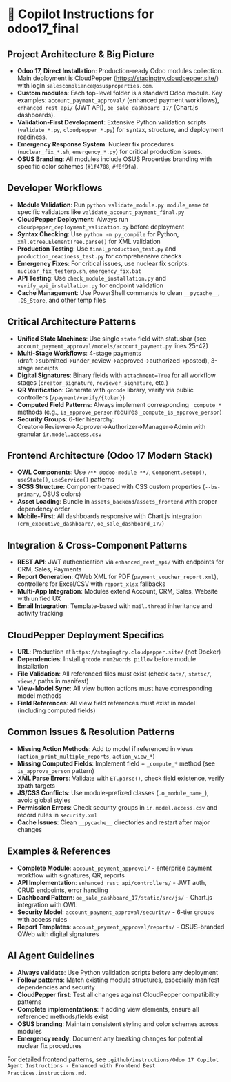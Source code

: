 
# 🧠 Copilot Instructions for odoo17_final

## Project Architecture & Big Picture
- **Odoo 17, Direct Installation**: Production-ready Odoo modules collection. Main deployment is CloudPepper (https://stagingtry.cloudpepper.site/) with login `salescompliance@osusproperties.com`.
- **Custom modules**: Each top-level folder is a standard Odoo module. Key examples: `account_payment_approval/` (enhanced payment workflows), `enhanced_rest_api/` (JWT API), `oe_sale_dashboard_17/` (Chart.js dashboards).
- **Validation-First Development**: Extensive Python validation scripts (`validate_*.py`, `cloudpepper_*.py`) for syntax, structure, and deployment readiness.
- **Emergency Response System**: Nuclear fix procedures (`nuclear_fix_*.sh`, `emergency_*.py`) for critical production issues.
- **OSUS Branding**: All modules include OSUS Properties branding with specific color schemes (`#1f4788`, `#f8f9fa`).

## Developer Workflows
- **Module Validation**: Run `python validate_module.py module_name` or specific validators like `validate_account_payment_final.py`
- **CloudPepper Deployment**: Always run `cloudpepper_deployment_validation.py` before deployment
- **Syntax Checking**: Use `python -m py_compile` for Python, `xml.etree.ElementTree.parse()` for XML validation  
- **Production Testing**: Use `final_production_test.py` and `production_readiness_test.py` for comprehensive checks
- **Emergency Fixes**: For critical issues, use nuclear fix scripts: `nuclear_fix_testerp.sh`, `emergency_fix.bat`
- **API Testing**: Use `check_module_installation.py` and `verify_api_installation.py` for endpoint validation
- **Cache Management**: Use PowerShell commands to clean `__pycache__`, `.DS_Store`, and other temp files

## Critical Architecture Patterns
- **Unified State Machines**: Use single `state` field with statusbar (see `account_payment_approval/models/account_payment.py` lines 25-42)
- **Multi-Stage Workflows**: 4-stage payments (draft→submitted→under_review→approved→authorized→posted), 3-stage receipts
- **Digital Signatures**: Binary fields with `attachment=True` for all workflow stages (`creator_signature`, `reviewer_signature`, etc.)
- **QR Verification**: Generate with `qrcode` library, verify via public controllers (`/payment/verify/{token}`)
- **Computed Field Patterns**: Always implement corresponding `_compute_*` methods (e.g., `is_approve_person` requires `_compute_is_approve_person`)
- **Security Groups**: 6-tier hierarchy: Creator→Reviewer→Approver→Authorizer→Manager→Admin with granular `ir.model.access.csv`

## Frontend Architecture (Odoo 17 Modern Stack)
- **OWL Components**: Use `/** @odoo-module **/`, `Component.setup()`, `useState()`, `useService()` patterns
- **SCSS Structure**: Component-based with CSS custom properties (`--bs-primary`, OSUS colors)
- **Asset Loading**: Bundle in `assets_backend`/`assets_frontend` with proper dependency order
- **Mobile-First**: All dashboards responsive with Chart.js integration (`crm_executive_dashboard/`, `oe_sale_dashboard_17/`)

## Integration & Cross-Component Patterns
- **REST API**: JWT authentication via `enhanced_rest_api/` with endpoints for CRM, Sales, Payments
- **Report Generation**: QWeb XML for PDF (`payment_voucher_report.xml`), controllers for Excel/CSV with `report_xlsx` fallbacks
- **Multi-App Integration**: Modules extend Account, CRM, Sales, Website with unified UX
- **Email Integration**: Template-based with `mail.thread` inheritance and activity tracking

## CloudPepper Deployment Specifics
- **URL**: Production at `https://stagingtry.cloudpepper.site/` (not Docker)
- **Dependencies**: Install `qrcode num2words pillow` before module installation
- **File Validation**: All referenced files must exist (check `data/`, `static/`, `views/` paths in manifest)
- **View-Model Sync**: All view button actions must have corresponding model methods
- **Field References**: All view field references must exist in model (including computed fields)

## Common Issues & Resolution Patterns
- **Missing Action Methods**: Add to model if referenced in views (`action_print_multiple_reports`, `action_view_*`)
- **Missing Computed Fields**: Implement field + `_compute_*` method (see `is_approve_person` pattern)
- **XML Parse Errors**: Validate with `ET.parse()`, check field existence, verify xpath targets
- **JS/CSS Conflicts**: Use module-prefixed classes (`.o_module_name_`), avoid global styles
- **Permission Errors**: Check security groups in `ir.model.access.csv` and record rules in `security.xml`
- **Cache Issues**: Clean `__pycache__` directories and restart after major changes

## Examples & References
- **Complete Module**: `account_payment_approval/` - enterprise payment workflow with signatures, QR, reports
- **API Implementation**: `enhanced_rest_api/controllers/` - JWT auth, CRUD endpoints, error handling
- **Dashboard Pattern**: `oe_sale_dashboard_17/static/src/js/` - Chart.js integration with OWL
- **Security Model**: `account_payment_approval/security/` - 6-tier groups with access rules
- **Report Templates**: `account_payment_approval/reports/` - OSUS-branded QWeb with digital signatures

## AI Agent Guidelines
- **Always validate**: Use Python validation scripts before any deployment
- **Follow patterns**: Match existing module structures, especially manifest dependencies and security
- **CloudPepper first**: Test all changes against CloudPepper compatibility patterns
- **Complete implementations**: If adding view elements, ensure all referenced methods/fields exist
- **OSUS branding**: Maintain consistent styling and color schemes across modules
- **Emergency ready**: Document any breaking changes for potential nuclear fix procedures

For detailed frontend patterns, see `.github/instructions/Odoo 17 Copilot Agent Instructions - Enhanced with Frontend Best Practices.instructions.md`.
